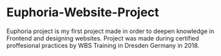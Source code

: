 # Euphoria-Website-Project
Euphoria project is my first project made in order to deepen knowledge in Frontend and designing websites. 
Project was made during certified proffesional practices by WBS Training in Dresden Germany in 2018.

